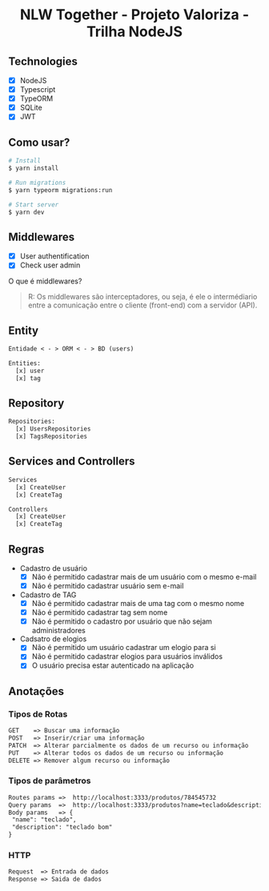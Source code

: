 <h1 align="center">
  NLW Together - Projeto Valoriza - Trilha NodeJS
</h1>

## Technologies

- [x] NodeJS
- [x] Typescript
- [x] TypeORM
- [x] SQLite
- [x] JWT

## Como usar?

```sh
# Install
$ yarn install

# Run migrations
$ yarn typeorm migrations:run

# Start server
$ yarn dev
```

## Middlewares

- [x] User authentification
- [x] Check user admin

O que é middlewares?

> R: Os middlewares são interceptadores, ou seja, é ele o intermédiario
> entre a comunicação entre o cliente (front-end) com a servidor (API).

## Entity

```txt
Entidade < - > ORM < - > BD (users)

Entities:
  [x] user
  [x] tag
```

## Repository

```txt
Repositories:
  [x] UsersRepositories
  [x] TagsRepositories
```

## Services and Controllers

```txt
Services
  [x] CreateUser
  [x] CreateTag

Controllers
  [x] CreateUser
  [x] CreateTag
```

## Regras

- Cadastro de usuário
  - [x] Não é permitido cadastrar mais de um usuário com o mesmo e-mail
  - [x] Não é permitido cadastrar usuário sem e-mail

- Cadastro de TAG
  - [x] Não é permitido cadastrar mais de uma tag com o mesmo nome
  - [x] Não é permitido cadastrar tag sem nome
  - [x] Não é permitido o cadastro por usuário que não sejam administradores

- Cadsatro de elogios
  - [x] Não é permitido um usuário cadastrar um elogio para si
  - [x] Não é permitido cadastrar elogios para usuários inválidos
  - [x] O usuário precisa estar autenticado na aplicação

## Anotações

### Tipos de Rotas

```txt
GET    => Buscar uma informação
POST   => Inserir/criar uma informação
PATCH  => Alterar parcialmente os dados de um recurso ou informação
PUT    => Alterar todos os dados de um recurso ou informação
DELETE => Remover algum recurso ou informação
```

### Tipos de parâmetros

```txt
Routes params =>  http://localhost:3333/produtos/784545732
Query params  =>  http://localhost:3333/produtos?name=teclado&description=tecladobom
Body params   => {
 "name": "teclado",
 "description": "teclado bom"
}
```

### HTTP

```txt
Request  => Entrada de dados
Response => Saida de dados
```
